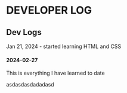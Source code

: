 # DEVELOPER LOG

## Dev Logs
Jan 21, 2024 - started learning HTML and CSS
#### 2024-02-27
 This is everything I have learned to date

asdasdasdadadasd